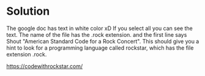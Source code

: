 # Solution
The google doc has text in white color xD If you select all you can see the text. 
The name of the file has the .rock extension. and the first line says Shout "American Standard Code for a Rock Concert".
This should give you a hint to look for a programming language called rockstar, which has the file extension .rock.

https://codewithrockstar.com/
